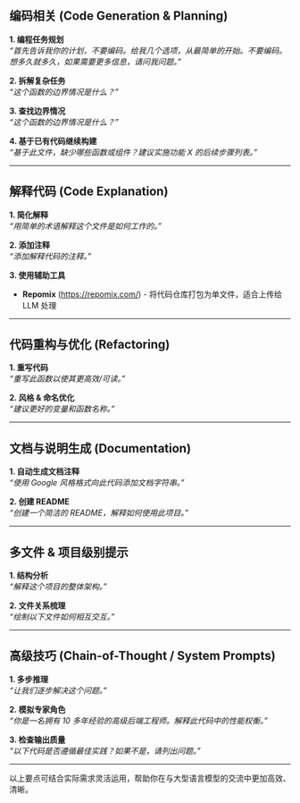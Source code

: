 ## 编码相关 (Code Generation & Planning)

**1. 编程任务规划**  
_“首先告诉我你的计划，不要编码。给我几个选项，从最简单的开始。不要编码。想多久就多久，如果需要更多信息，请问我问题。”_

**2. 拆解复杂任务**  
_“这个函数的边界情况是什么？”_

**3. 查找边界情况**  
_“这个函数的边界情况是什么？”_

**4. 基于已有代码继续构建**  
_“基于此文件，缺少哪些函数或组件？建议实施功能 X 的后续步骤列表。”_

---

## 解释代码 (Code Explanation)

**1. 简化解释**  
_“用简单的术语解释这个文件是如何工作的。”_

**2. 添加注释**  
_“添加解释代码的注释。”_

**3. 使用辅助工具**  
- **Repomix** (https://repomix.com/) - 将代码仓库打包为单文件，适合上传给 LLM 处理

---

## 代码重构与优化 (Refactoring)

**1. 重写代码**  
_“重写此函数以使其更高效/可读。”_

**2. 风格 & 命名优化**  
_“建议更好的变量和函数名称。”_

---

## 文档与说明生成 (Documentation)

**1. 自动生成文档注释**  
_“使用 Google 风格格式向此代码添加文档字符串。”_

**2. 创建 README**  
_“创建一个简洁的 README，解释如何使用此项目。”_

---

## 多文件 & 项目级别提示

**1. 结构分析**  
_“解释这个项目的整体架构。”_

**2. 文件关系梳理**  
_“绘制以下文件如何相互交互。”_

---

## 高级技巧 (Chain-of-Thought / System Prompts)

**1. 多步推理**  
_“让我们逐步解决这个问题。”_

**2. 模拟专家角色**  
_“你是一名拥有 10 多年经验的高级后端工程师。解释此代码中的性能权衡。”_

**3. 检查输出质量**  
_“以下代码是否遵循最佳实践？如果不是，请列出问题。”_

---

以上要点可结合实际需求灵活运用，帮助你在与大型语言模型的交流中更加高效、清晰。
